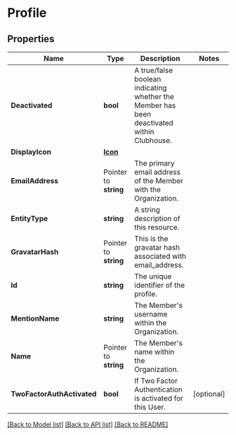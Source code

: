 # Profile

## Properties

Name | Type | Description | Notes
------------ | ------------- | ------------- | -------------
**Deactivated** | **bool** | A true/false boolean indicating whether the Member has been deactivated within Clubhouse. | 
**DisplayIcon** | [**Icon**](Icon.md) |  | 
**EmailAddress** | Pointer to **string** | The primary email address of the Member with the Organization. | 
**EntityType** | **string** | A string description of this resource. | 
**GravatarHash** | Pointer to **string** | This is the gravatar hash associated with email_address. | 
**Id** | **string** | The unique identifier of the profile. | 
**MentionName** | **string** | The Member&#39;s username within the Organization. | 
**Name** | Pointer to **string** | The Member&#39;s name within the Organization. | 
**TwoFactorAuthActivated** | **bool** | If Two Factor Authentication is activated for this User. | [optional] 

[[Back to Model list]](../README.md#documentation-for-models) [[Back to API list]](../README.md#documentation-for-api-endpoints) [[Back to README]](../README.md)


